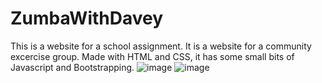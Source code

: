 # ZumbaWithDavey
This is a website for a school assignment. It is a website for a community excercise group. Made with HTML and CSS, it has some small bits of Javascript and Bootstrapping.
![image](https://github.com/kmarsbar/ZumbaWithDavey/assets/109586694/18572816-2a94-4b76-8a99-86b893cb068d)
![image](https://github.com/kmarsbar/ZumbaWithDavey/assets/109586694/d3500486-5fbd-4a32-bbdc-b1f8fb2b17a6)

